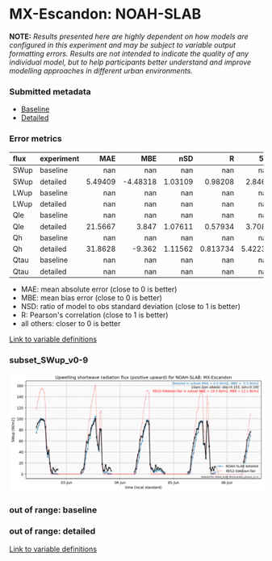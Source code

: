 # MX-Escandon: NOAH-SLAB

**NOTE:** *Results presented here are highly dependent on how models are configured in this experiment and may be subject to variable output formatting errors. Results are not intended to indicate the quality of any individual model, but to help participants better understand and improve modelling approaches in different urban environments.*

### Submitted metadata

- [Baseline](NOAH-SLAB_MX-Escandon_baseline_attrs.md)
- [Detailed](NOAH-SLAB_MX-Escandon_detailed_attrs.md)

### Error metrics

| flux   | experiment   |       MAE |       MBE |       nSD |          R |       5th |       95th |      RMSE |      cRMSE |      AMBE |      1-nSD |         1-R |   nSkewness |   nKurtosis |    Overlap |
|:-------|:-------------|----------:|----------:|----------:|-----------:|----------:|-----------:|----------:|-----------:|----------:|-----------:|------------:|------------:|------------:|-----------:|
| SWup   | baseline     | nan       | nan       | nan       | nan        | nan       | nan        | nan       | nan        | nan       | nan        | nan         | nan         | nan         | nan        |
| SWup   | detailed     |   5.49409 |  -4.48318 |   1.03109 |   0.98208  |   2.8468  |   0.500008 |   7.41209 |   0.194731 |   4.48318 |   0.031092 |   0.0179197 |   0.737191  |   0.0247176 |   0.134703 |
| LWup   | baseline     | nan       | nan       | nan       | nan        | nan       | nan        | nan       | nan        | nan       | nan        | nan         | nan         | nan         | nan        |
| LWup   | detailed     | nan       | nan       | nan       | nan        | nan       | nan        | nan       | nan        | nan       | nan        | nan         | nan         | nan         | nan        |
| Qle    | baseline     | nan       | nan       | nan       | nan        | nan       | nan        | nan       | nan        | nan       | nan        | nan         | nan         | nan         | nan        |
| Qle    | detailed     |  21.5667  |   3.847   |   1.07611 |   0.57934  |   3.7086  |  15.6525   |  34.9787  |   0.95454  |   3.847   |   0.076111 |   0.42066   |   0.0146879 |   0.397986  |   0.108241 |
| Qh     | baseline     | nan       | nan       | nan       | nan        | nan       | nan        | nan       | nan        | nan       | nan        | nan         | nan         | nan         | nan        |
| Qh     | detailed     |  31.8628  |  -9.362   |   1.11562 |   0.813734 |   5.42236 |  23.1903   |  51.7686  |   0.654963 |   9.362   |   0.115625 |   0.186266  |   0.251182  |   1.05591   |   0.304747 |
| Qtau   | baseline     | nan       | nan       | nan       | nan        | nan       | nan        | nan       | nan        | nan       | nan        | nan         | nan         | nan         | nan        |
| Qtau   | detailed     | nan       | nan       | nan       | nan        | nan       | nan        | nan       | nan        | nan       | nan        | nan         | nan         | nan         | nan        |

 - MAE: mean absolute error (close to 0 is better)
 - MBE: mean bias error (close to 0 is better)
 - NSD: ratio of model to obs standard deviation (close to 1 is better)
 - R: Pearson's correlation (close to 1 is better)
 - all others: closer to 0 is better

[Link to variable definitions](../modelattrs/variable_definitions.md)

### <a name="subset_swup_v0-9"></a>subset_SWup_v0-9
[![NOAH-SLAB_MX-Escandon_subset_SWup_v0-9.png](NOAH-SLAB_MX-Escandon_subset_SWup_v0-9.png)](NOAH-SLAB_MX-Escandon_subset_SWup_v0-9.png)

### out of range: baseline


### out of range: detailed



[Link to variable definitions](../modelattrs/variable_definitions.md)

